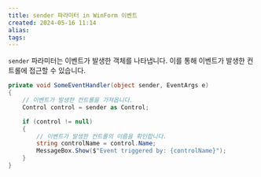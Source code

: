 ```yaml
---
title: sender 파라미터 in WinForm 이벤트
created: 2024-05-16 11:14
alias:
tags:
---
```

`sender` 파라미터는 이벤트가 발생한 객체를 나타냅니다. 
이를 통해 이벤트가 발생한 컨트롤에 접근할 수 있습니다.

```csharp
private void SomeEventHandler(object sender, EventArgs e)
{
    // 이벤트가 발생한 컨트롤을 가져옵니다.
    Control control = sender as Control;

    if (control != null)
    {
        // 이벤트가 발생한 컨트롤의 이름을 확인합니다.
        string controlName = control.Name;
        MessageBox.Show($"Event triggered by: {controlName}");
    }
}
```


